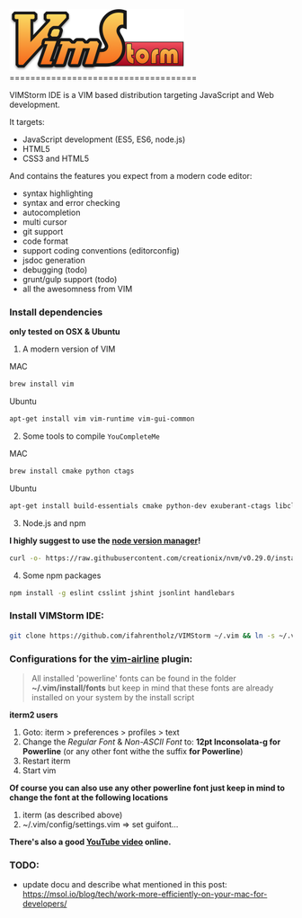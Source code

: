 <img src="resources/logo-large-x2.png" width="311" height="110" alt="VIMStorm IDE logo">
====================================

VIMStorm IDE is a VIM based distribution targeting JavaScript and Web development.

It targets:
 - JavaScript development (ES5, ES6, node.js)
 - HTML5
 - CSS3 and HTML5

And contains the features you expect from a modern code editor:
 - syntax highlighting
 - syntax and error checking
 - autocompletion
 - multi cursor
 - git support
 - code format
 - support coding conventions (editorconfig)
 - jsdoc generation
 - debugging (todo)
 - grunt/gulp support (todo)
 - all the awesomness from VIM


### Install dependencies
__only tested on OSX & Ubuntu__

 1. A modern version of VIM

  MAC
  ```bash
  brew install vim
  ```

  Ubuntu
  ```bash
  apt-get install vim vim-runtime vim-gui-common
  ```


 2. Some tools to compile `YouCompleteMe`

  MAC
  ```bash
  brew install cmake python ctags
  ```

  Ubuntu
  ```bash
  apt-get install build-essentials cmake python-dev exuberant-ctags libclang3.4-dev
  ```


 3. Node.js and npm

  __I highly suggest to use the [node version manager](https://github.com/creationix/nvm)!__

  ```bash
  curl -o- https://raw.githubusercontent.com/creationix/nvm/v0.29.0/install.sh | bash && nvm install 5.1.0
  ```

 4. Some npm packages

  ```bash
  npm install -g eslint csslint jshint jsonlint handlebars
  ```

### Install VIMStorm IDE:
  ```bash
  git clone https://github.com/ifahrentholz/VIMStorm ~/.vim && ln -s ~/.vim/.vimrc ~/.vimrc && vim
  ```


### Configurations for the [vim-airline](https://github.com/bling/vim-airline) plugin:
  > All installed 'powerline' fonts can be found in the folder **~/.vim/install/fonts** but keep
  > in mind that these fonts are already installed on your system by the install script


**iterm2 users**
  1. Goto: iterm >  preferences > profiles > text
  2. Change the *Regular Font* & *Non-ASCII Font* to: **12pt Inconsolata-g for Powerline** (or any other font withe the suffix **for Powerline**)
  3. Restart iterm
  4. Start vim

**Of course you can also use any other powerline font just keep in mind to change the font at the following locations**
  1. iterm (as described above)
  2. ~/.vim/config/settings.vim => set guifont...

**There's also a good [YouTube video](https://www.youtube.com/watch?v=zE3STsWTCcA) online.**

### TODO:
- update docu and describe what mentioned in this post: https://msol.io/blog/tech/work-more-efficiently-on-your-mac-for-developers/
